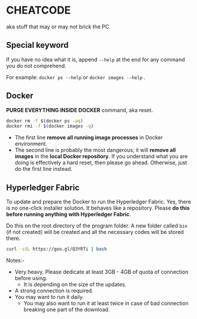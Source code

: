 # CHEATCODE

aka stuff that may or may not brick the PC.

## Special keyword

If you have no idea what it is, append `--help` at the end for any command you do not comprehend.

For example: `docker ps --help` or `docker images --help` .

## Docker

**PURGE EVERYTHING INSIDE DOCKER** command, aka reset.

```bash
docker rm -f $(docker ps -aq)
docker rmi -f $(docker images -q)
```

- The first line **remove all running image processes** in Docker environment.
- The second line is probably the most dangerous; it will **remove all images** in the **local Docker repository**. If you understand what you are doing is effectively a hard reset, then please go ahead. Otherwise, just do the first line instead.

## Hyperledger Fabric

To update and prepare the Docker to run the Hyperledger Fabric. Yes, there is no one-click installer solution. It behaves like a repository. Please **do this before running anything with Hyperledger Fabric**.

Do this on the root directory of the program folder. A new folder called `bin` (if not created) will be created and all the necessary codes will be stored there.

```bash
curl -sSL https://goo.gl/Q3YRTi | bash
```

Notes:-

- Very heavy. Please dedicate at least 3GB - 4GB of quota of connection before using.
  - It is depending on the size of the updates.
- A strong connection is required.
- You may want to run it daily.
  - You may also want to run it at least twice in case of bad connection breaking one part of the download.
